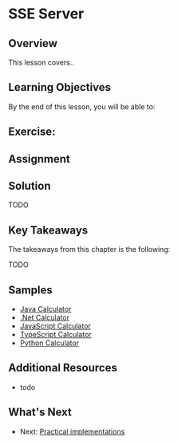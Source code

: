 # SSE Server

## Overview

This lesson covers..

## Learning Objectives

By the end of this lesson, you will be able to:

## Exercise: 

## Assignment


## Solution

TODO

## Key Takeaways

The takeaways from this chapter is the following:

TODO

## Samples 

- [Java Calculator](../samples/java/calculator/README.md)
- [.Net Calculator](../samples/csharp/)
- [JavaScript Calculator](../samples/javascript/README.md)
- [TypeScript Calculator](../samples/typescript/README.md)
- [Python Calculator](../samples/python/) 

## Additional Resources

- todo

## What's Next

- Next: [Practical implementations](/04-PracticalImplementation/README.md)